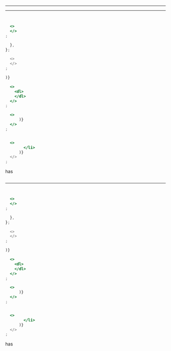 ________________________________________________________________________________



________________________________________________________________________________








```jsx


  <>
  </>
;

  },
};

```






```js
  <>
  </>
;
```


```jsx
)}
```




```jsx
  <>
    <dl>
    </dl>
  </>
;
```



```jsx
  <>
      )}
  </>
;
```



```jsx
```



```jsx
  <>
        </li>
      )}
  </>
;
```





  has


```jsx
```








________________________________________________________________________________








```jsx


  <>
  </>
;

  },
};

```






```js
  <>
  </>
;
```


```jsx
)}
```




```jsx
  <>
    <dl>
    </dl>
  </>
;
```



```jsx
  <>
      )}
  </>
;
```



```jsx
```



```jsx
  <>
        </li>
      )}
  </>
;
```





  has


```jsx
```








